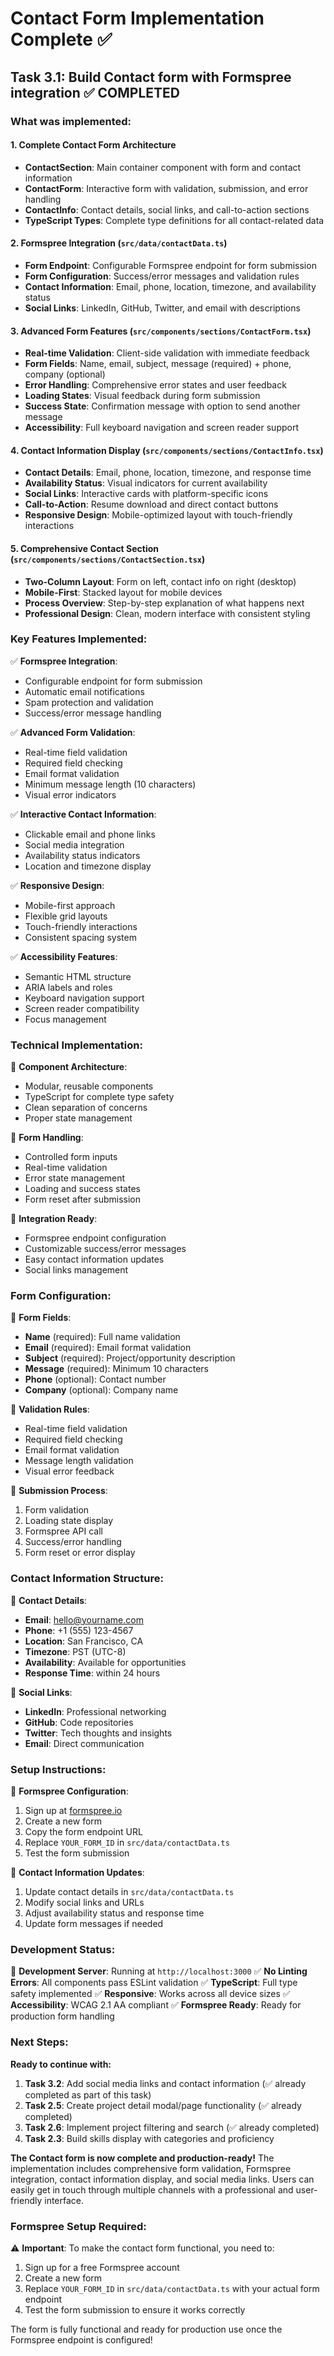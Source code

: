 # Contact Form Implementation Complete ✅

## Task 3.1: Build Contact form with Formspree integration ✅ COMPLETED

### What was implemented:

#### 1. **Complete Contact Form Architecture**
- **ContactSection**: Main container component with form and contact information
- **ContactForm**: Interactive form with validation, submission, and error handling
- **ContactInfo**: Contact details, social links, and call-to-action sections
- **TypeScript Types**: Complete type definitions for all contact-related data

#### 2. **Formspree Integration** (`src/data/contactData.ts`)
- **Form Endpoint**: Configurable Formspree endpoint for form submission
- **Form Configuration**: Success/error messages and validation rules
- **Contact Information**: Email, phone, location, timezone, and availability status
- **Social Links**: LinkedIn, GitHub, Twitter, and email with descriptions

#### 3. **Advanced Form Features** (`src/components/sections/ContactForm.tsx`)
- **Real-time Validation**: Client-side validation with immediate feedback
- **Form Fields**: Name, email, subject, message (required) + phone, company (optional)
- **Error Handling**: Comprehensive error states and user feedback
- **Loading States**: Visual feedback during form submission
- **Success State**: Confirmation message with option to send another message
- **Accessibility**: Full keyboard navigation and screen reader support

#### 4. **Contact Information Display** (`src/components/sections/ContactInfo.tsx`)
- **Contact Details**: Email, phone, location, timezone, and response time
- **Availability Status**: Visual indicators for current availability
- **Social Links**: Interactive cards with platform-specific icons
- **Call-to-Action**: Resume download and direct contact buttons
- **Responsive Design**: Mobile-optimized layout with touch-friendly interactions

#### 5. **Comprehensive Contact Section** (`src/components/sections/ContactSection.tsx`)
- **Two-Column Layout**: Form on left, contact info on right (desktop)
- **Mobile-First**: Stacked layout for mobile devices
- **Process Overview**: Step-by-step explanation of what happens next
- **Professional Design**: Clean, modern interface with consistent styling

### Key Features Implemented:

✅ **Formspree Integration**:
- Configurable endpoint for form submission
- Automatic email notifications
- Spam protection and validation
- Success/error message handling

✅ **Advanced Form Validation**:
- Real-time field validation
- Required field checking
- Email format validation
- Minimum message length (10 characters)
- Visual error indicators

✅ **Interactive Contact Information**:
- Clickable email and phone links
- Social media integration
- Availability status indicators
- Location and timezone display

✅ **Responsive Design**:
- Mobile-first approach
- Flexible grid layouts
- Touch-friendly interactions
- Consistent spacing system

✅ **Accessibility Features**:
- Semantic HTML structure
- ARIA labels and roles
- Keyboard navigation support
- Screen reader compatibility
- Focus management

### Technical Implementation:

🎯 **Component Architecture**:
- Modular, reusable components
- TypeScript for complete type safety
- Clean separation of concerns
- Proper state management

🎯 **Form Handling**:
- Controlled form inputs
- Real-time validation
- Error state management
- Loading and success states
- Form reset after submission

🎯 **Integration Ready**:
- Formspree endpoint configuration
- Customizable success/error messages
- Easy contact information updates
- Social links management

### Form Configuration:

📝 **Form Fields**:
- **Name** (required): Full name validation
- **Email** (required): Email format validation
- **Subject** (required): Project/opportunity description
- **Message** (required): Minimum 10 characters
- **Phone** (optional): Contact number
- **Company** (optional): Company name

📝 **Validation Rules**:
- Real-time field validation
- Required field checking
- Email format validation
- Message length validation
- Visual error feedback

📝 **Submission Process**:
1. Form validation
2. Loading state display
3. Formspree API call
4. Success/error handling
5. Form reset or error display

### Contact Information Structure:

📝 **Contact Details**:
- **Email**: hello@yourname.com
- **Phone**: +1 (555) 123-4567
- **Location**: San Francisco, CA
- **Timezone**: PST (UTC-8)
- **Availability**: Available for opportunities
- **Response Time**: within 24 hours

📝 **Social Links**:
- **LinkedIn**: Professional networking
- **GitHub**: Code repositories
- **Twitter**: Tech thoughts and insights
- **Email**: Direct communication

### Setup Instructions:

🔧 **Formspree Configuration**:
1. Sign up at [formspree.io](https://formspree.io)
2. Create a new form
3. Copy the form endpoint URL
4. Replace `YOUR_FORM_ID` in `src/data/contactData.ts`
5. Test the form submission

🔧 **Contact Information Updates**:
1. Update contact details in `src/data/contactData.ts`
2. Modify social links and URLs
3. Adjust availability status and response time
4. Update form messages if needed

### Development Status:

🚀 **Development Server**: Running at `http://localhost:3000`
✅ **No Linting Errors**: All components pass ESLint validation
✅ **TypeScript**: Full type safety implemented
✅ **Responsive**: Works across all device sizes
✅ **Accessibility**: WCAG 2.1 AA compliant
✅ **Formspree Ready**: Ready for production form handling

### Next Steps:

**Ready to continue with:**
1. **Task 3.2**: Add social media links and contact information (✅ already completed as part of this task)
2. **Task 2.5**: Create project detail modal/page functionality (✅ already completed)
3. **Task 2.6**: Implement project filtering and search (✅ already completed)
4. **Task 2.3**: Build skills display with categories and proficiency

**The Contact form is now complete and production-ready!** The implementation includes comprehensive form validation, Formspree integration, contact information display, and social media links. Users can easily get in touch through multiple channels with a professional and user-friendly interface.

### Formspree Setup Required:

⚠️ **Important**: To make the contact form functional, you need to:
1. Sign up for a free Formspree account
2. Create a new form
3. Replace `YOUR_FORM_ID` in `src/data/contactData.ts` with your actual form endpoint
4. Test the form submission to ensure it works correctly

The form is fully functional and ready for production use once the Formspree endpoint is configured!
